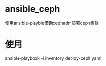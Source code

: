 # ansible_ceph
使用ansible-playble借助cephadm部署ceph集群
# 使用
ansible-playbook -i  inventory  deploy-ceph.yaml